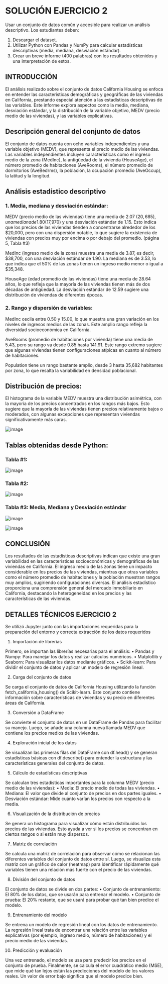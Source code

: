 # SOLUCIÓN EJERCICIO 2 

Usar un conjunto de datos común y accesible para realizar un análisis descriptivo. 
Los estudiantes deben:

1.	Descargar el dataset. 
2.	Utilizar Python con Pandas y NumPy para calcular estadísticas descriptivas (media, mediana, desviación estándar).
3.	Crear un breve informe (400 palabras) con los resultados obtenidos y una interpretación de estos.


## INTRODUCCIÓN

El análisis realizado sobre el conjunto de datos California Housing se enfoca en entender las características demográficas y geográficas de las viviendas en California, prestando especial atención a las estadísticas descriptivas de las variables. Este informe explora aspectos como la media, mediana, desviación estándar, y la distribución de la variable objetivo, MEDV (precio medio de las viviendas), y las variables explicativas.

## Descripción general del conjunto de datos

El conjunto de datos cuenta con ocho variables independientes y una variable objetivo (MEDV), que representa el precio medio de las viviendas. Las variables independientes incluyen características como el ingreso medio de la zona (MedInc), la antigüedad de la vivienda (HouseAge), el número promedio de habitaciones (AveRooms), el número promedio de dormitorios (AveBedrms), la población, la ocupación promedio (AveOccup), la latitud y la longitud.

## Análisis estadístico descriptivo 

### 1.	Media, mediana y desviación estándar:

MEDV (precio medio de las viviendas) tiene una media de 2.07 ($20,685), una mediana de 1.80 ($17,970) y una desviación estándar de 1.15. Esto indica que los precios de las viviendas tienden a concentrarse alrededor de los $20,000, pero con una dispersión notable, lo que sugiere la existencia de viviendas con precios muy por encima o por debajo del promedio. (página 5, Tabla #3)

MedInc (ingreso medio de la zona) muestra una media de 3.87, es decir, $38,700, con una desviación estándar de 1.90. La mediana es de 3.53, lo que indica que el 50% de las zonas tienen un ingreso medio menor o igual a $35,348.


HouseAge (edad promedio de las viviendas) tiene una media de 28.64 años, lo que refleja que la mayoría de las viviendas tienen más de dos décadas de antigüedad. La desviación estándar de 12.59 sugiere una distribución de viviendas de diferentes épocas.

### 2.	Rango y dispersión de variables:

MedInc oscila entre 0.50 y 15.00, lo que muestra una gran variación en los niveles de ingresos medios de las zonas. Este amplio rango refleja la diversidad socioeconómica en California.

AveRooms (promedio de habitaciones por vivienda) tiene una media de 5.43, pero su rango va desde 0.85 hasta 141.91. Este rango extremo sugiere que algunas viviendas tienen configuraciones atípicas en cuanto al número de habitaciones.

Population tiene un rango bastante amplio, desde 3 hasta 35,682 habitantes por zona, lo que resalta la variabilidad en densidad poblacional.

## Distribución de precios: 
El histograma de la variable MEDV muestra una distribución asimétrica, con la mayoría de los precios concentrados en los rangos más bajos. Esto sugiere que la mayoría de las viviendas tienen precios relativamente bajos o moderados, con algunas excepciones que representan viviendas significativamente más caras.

 ![image](https://github.com/user-attachments/assets/f025a4b5-55d3-463c-87e2-9da7a6cec95f)


## Tablas obtenidas desde Python:

### Tabla #1:

![image](https://github.com/user-attachments/assets/f52421b1-6a2a-4f52-b081-af6d99f1fdcb)

### Tabla #2:

 ![image](https://github.com/user-attachments/assets/2eb19c0e-c679-45a0-954c-0cf562b5303f)


### Tabla #3: Media, Mediana y Desviación estándar
 
![image](https://github.com/user-attachments/assets/a260e6bd-cb6a-4f28-9b68-4fdff1fa1b5b)

![image](https://github.com/user-attachments/assets/17054e17-07db-4f6a-9f9b-63338f819efd)


## CONCLUSIÓN

Los resultados de las estadísticas descriptivas indican que existe una gran variabilidad en las características socioeconómicas y demográficas de las viviendas en California. El ingreso medio de las zonas tiene un impacto considerable en los precios de las viviendas, mientras que otras variables como el número promedio de habitaciones y la población muestran rangos muy amplios, sugiriendo configuraciones diversas. El análisis estadístico proporciona una comprensión general del mercado inmobiliario en California, destacando la heterogeneidad en los precios y las características de las viviendas.


## DETALLES TÉCNICOS EJERCICIO 2

Se utilizó Jupyter junto con las importaciones requeridas para la preparación del entorno y correcta extracción de los datos requeridos

1. Importación de librerías
   
Primero, se importan las librerías necesarias para el análisis:
•	Pandas y Numpy: Para manejar los datos y realizar cálculos numéricos.
•	Matplotlib y Seaborn: Para visualizar los datos mediante gráficos.
•	Scikit-learn: Para dividir el conjunto de datos y aplicar un modelo de regresión lineal.

2. Carga del conjunto de datos
   
Se carga el conjunto de datos de California Housing utilizando la función fetch_california_housing() de Scikit-learn. Este conjunto contiene información sobre características de viviendas y su precio en diferentes áreas de California.

3. Conversión a DataFrame
   
Se convierte el conjunto de datos en un DataFrame de Pandas para facilitar su manejo. Luego, se añade una columna nueva llamada MEDV que contiene los precios medios de las viviendas.

4. Exploración inicial de los datos
   
Se visualizan las primeras filas del DataFrame con df.head() y se generan estadísticas básicas con df.describe() para entender la estructura y las características generales del conjunto de datos.

5. Cálculo de estadísticas descriptivas
   
Se calculan tres estadísticas importantes para la columna MEDV (precio medio de las viviendas):
•	Media: El precio medio de todas las viviendas.
•	Mediana: El valor que divide al conjunto de precios en dos partes iguales.
•	Desviación estándar: Mide cuánto varían los precios con respecto a la media.

6. Visualización de la distribución de precios
   
Se genera un histograma para visualizar cómo están distribuidos los precios de las viviendas. Esto ayuda a ver si los precios se concentran en ciertos rangos o si están muy dispersos.


7. Matriz de correlación
   
Se calcula una matriz de correlación para observar cómo se relacionan las diferentes variables del conjunto de datos entre sí. Luego, se visualiza esta matriz con un gráfico de calor (heatmap) para identificar rápidamente qué variables tienen una relación más fuerte con el precio de las viviendas.

8. División del conjunto de datos
   
El conjunto de datos se divide en dos partes:
•	Conjunto de entrenamiento: El 80% de los datos, que se usarán para entrenar el modelo.
•	Conjunto de prueba: El 20% restante, que se usará para probar qué tan bien predice el modelo.

9. Entrenamiento del modelo
    
Se entrena un modelo de regresión lineal con los datos de entrenamiento. La regresión lineal trata de encontrar una relación entre las variables explicativas (por ejemplo, ingreso medio, número de habitaciones) y el precio medio de las viviendas.

10. Predicción y evaluación
    
Una vez entrenado, el modelo se usa para predecir los precios en el conjunto de prueba. Finalmente, se calcula el error cuadrático medio (MSE), que mide qué tan lejos están las predicciones del modelo de los valores reales. Un valor de error bajo significa que el modelo predice bien.
